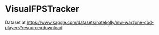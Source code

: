 # VisualFPSTracker

Dataset at https://www.kaggle.com/datasets/natekolly/mw-warzone-cod-players?resource=download
